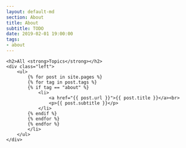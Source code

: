 ```yaml
---
layout: default-md
section: About
title: About
subtitle: TODO
date: 2019-02-01 19:00:00
tags:
- about
---
```


<div>

    <h2>All <strong>Topics</strong></h2>
    <div class="left">
        <ul>
            {% for post in site.pages %}
            {% for tag in post.tags %}
            {% if tag == "about" %}
                <li>
                    <a href="{{ post.url }}">{{ post.title }}</a><br>
                    <p>{{ post.subtitle }}</p>
                </li>
            {% endif %}
            {% endfor %}
            {% endfor %}
            </li>
        </ul>
    </div>

</section>

